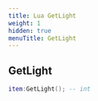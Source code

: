 ```yaml
---
title: Lua GetLight
weight: 1
hidden: true
menuTitle: GetLight
---
```

## GetLight
```lua
item:GetLight(); -- int
```